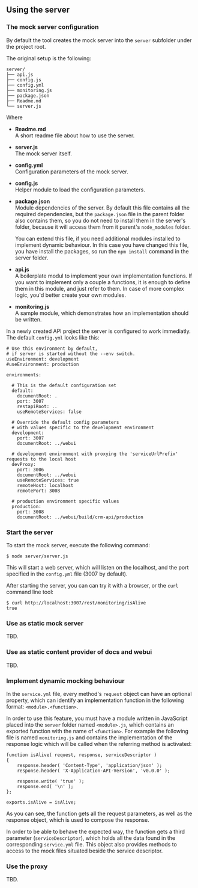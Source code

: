 ## Using the server

### The mock server configuration

By default the tool creates the mock server into the `server` subfolder under the project root.

The original setup is the following:

    server/
    ├── api.js
    ├── config.js
    ├── config.yml
    ├── monitoring.js
    ├── package.json
    ├── Readme.md
    └── server.js

Where

- __Readme.md__  
  A short readme file about how to use the server.

- __server.js__  
  The mock server itself.

- __config.yml__  
  Configuration parameters of the mock server.

- __config.js__  
  Helper module to load the configuration parameters.

- __package.json__  
  Module dependencies of the server. By default this file contains all the required dependencies, but the `package.json` file in the parent folder also contains them, so you do not need to install them in the server's folder, because it will access them from it parent's `node_modules` folder.

  You can extend this file, if you need additional modules installed to implement dynamic behaviour. In this case you have changed this file, you have install the packages, so run the `npm install` command in the server folder.

- __api.js__  
  A boilerplate modul to implement your own implementation functions. If you want to implement only a couple a functions, it is enough to define them in this module, and just refer to them. In case of more complex logic, you'd better create your own modules.

- __monitoring.js__  
  A sample module, which demonstrates how an implementation should be written.

In a newly created API project the server is configured to work immediatly. The default `config.yml` looks like this:

    # Use this environment by default,
    # if server is started without the --env switch.
    useEnvironment: development
    #useEnvironment: production

    environments:

      # This is the default configuration set
      default:
        documentRoot: .
        port: 3007
        restapiRoot: ..
        useRemoteServices: false

      # Override the default config parameters
      # with values specific to the development environment
      development:
        port: 3007
        documentRoot: ../webui

      # development environment with proxying the 'serviceUrlPrefix' requests to the local host
      devProxy:
        port: 3006
        documentRoot: ../webui
        useRemoteServices: true
        remoteHost: localhost
        remotePort: 3008

      # production environment specific values
      production:
        port: 3008
        documentRoot: ../webui/build/crm-api/production


### Start the server

To start the mock server, execute the following command:

    $ node server/server.js

This will start a web server, which will listen on the localhost, and the port specified in the `config.yml` file (3007 by default).

After starting the server, you can can try it with a browser, or the `curl` command line tool:

    $ curl http://localhost:3007/rest/monitoring/isAlive
    true


### Use as static mock server
TBD.

### Use as static content provider of docs and webui
TBD.

### Implement dynamic mocking behaviour

In the `service.yml` file, every method's `request` object can have an optional property, which can identify an implementation function in the following format: `<module>.<function>`.

In order to use this feature, you must have a module written in JavaScript placed into the `server` folder named `<module>.js`, which contains an exported function with the name of `<function>`. For example the following file is named `monitoring.js` and contains the implementation of the response logic which will be called when the referring method is activated:

    function isAlive( request, response, serviceDescriptor )
    {
        response.header( 'Content-Type', 'application/json' );
        response.header( 'X-Application-API-Version', 'v0.0.0' );

        response.write( 'true' );
        response.end( '\n' );
    };

    exports.isAlive = isAlive;

As you can see, the function gets all the request parameters, as well as the response object, which is used to compose the response.

In order to be able to behave the expected way, the function gets a third parameter (`serviceDescriptor`), which holds all the data found in the corresponding `service.yml` file. This object also provides methods to access to the mock files situated beside the service descriptor.

<!-- TODO:
    - Add link to the
        - rest-tool-common documentation pages,
        - express.js pages
        - relevant cookbook examples
 -->

### Use the proxy
TBD.

